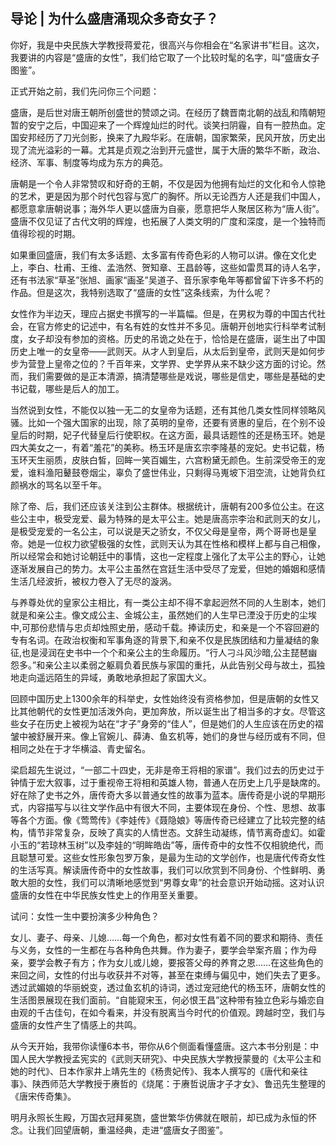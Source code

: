 ## 导论 | 为什么盛唐涌现众多奇女子？

你好，我是中央民族大学教授蒋爱花，很高兴与你相会在“名家讲书”栏目。这次，我要讲的内容是“盛唐的女性”，我们给它取了一个比较时髦的名字，叫“盛唐女子图鉴”。

正式开始之前，我们先问你三个问题：



盛唐，是后世对唐王朝所创盛世的赞颂之词。在经历了魏晋南北朝的战乱和隋朝短暂的安宁之后，中国迎来了一个辉煌灿烂的时代。谈笑扫阴霾，自有一腔热血。定国安邦经历了刀光剑影，换来了九殿华彩。在唐朝，国家繁荣，民风开放，历史出现了流光溢彩的一幕。尤其是贞观之治到开元盛世，属于大唐的繁华不断，政治、经济、军事、制度等均成为东方的典范。

唐朝是一个令人非常赞叹和好奇的王朝，不仅是因为他拥有灿烂的文化和令人惊艳的艺术，更是因为那个时代包容与宽广的胸怀。所以无论西方人还是我们中国人，都愿意拿唐朝说事；海外华人更以盛唐为自豪，愿意把华人聚居区称为“唐人街”。盛唐不仅见证了古代文明的辉煌，也拓展了人类文明的广度和深度，是一个独特而值得珍视的时期。

如果重回盛唐，我们有太多话题、太多富有传奇色彩的人物可以讲。像在文化史上，李白、杜甫、王维、孟浩然、贺知章、王昌龄等，这些如雷贯耳的诗人名字，还有书法家“草圣”张旭、画家“画圣”吴道子、音乐家李龟年等都曾留下许多不朽的作品。但是这次，我特别选取了“盛唐的女性”这条线索，为什么呢？



女性作为半边天，理应占据史书撰写的一半篇幅。但是，在男权为尊的中国古代社会，在官方修史的记述中，有名有姓的女性并不多见。唐朝开创地实行科举考试制度，女子却没有参加的资格。历史的吊诡之处在于，恰恰是在盛唐，诞生出了中国历史上唯一的女皇帝——武则天。从才人到皇后，从太后到皇帝，武则天是如何步步为营登上皇帝之位的？千百年来，文学界、史学界从来不缺少这方面的讨论。然而，我们需要做的是正本清源，搞清楚哪些是戏说，哪些是信史，哪些是基础的史书记载，哪些是后人的加工。

当然说到女性，不能仅以独一无二的女皇帝为话题，还有其他几类女性同样领略风骚。比如一个强大国家的出现，除了英明的皇帝，还要有贤惠的皇后，在个别不设皇后的时期，妃子代替皇后行使职权。在这方面，最具话题性的还是杨玉环。她是四大美女之一，有着“羞花”的美称。杨玉环是唐玄宗李隆基的宠妃。史书记载，杨玉环天生丽质，皮肤白皙，回眸一笑百媚生，六宫粉黛无颜色。生前深受帝王的宠爱，谁料渔阳鼙鼓卷烟尘，辜负了盛世伟业，只剩得马嵬坡下泪空流，让她背负红颜祸水的骂名以至千年。

除了帝、后，我们还应该关注到公主群体。根据统计，唐朝有200多位公主。在这些公主中，极受宠爱、最为特殊的是太平公主。她是唐高宗李治和武则天的女儿，是极受宠爱的一名公主，可以说是天之骄女，不仅父母是皇帝，两个哥哥也是皇帝。她是一位权力欲望极强的女性，武则天认为其在性格和模样上都与自己相像，所以经常会和她讨论朝廷中的事情，这也一定程度上强化了太平公主的野心，让她逐渐发展自己的势力。太平公主虽然在宫廷生活中受尽了宠爱，但她的婚姻和感情生活几经波折，被权力卷入了无尽的漩涡。

与养尊处优的皇家公主相比，有一类公主却不得不拿起迥然不同的人生剧本，她们就是和亲公主。像文成公主、金城公主，虽然她们的人生早已湮没于历史的尘埃中,可那份悲情与忠贞却烛照史册，感动千载。捧读历史，和亲是一个不容回避的专有名词。在政治权衡和军事角逐的背景下,和亲不仅是民族团结和力量凝结的象征,也是浸润在史书中一个个和亲公主的生命履历。“行人刁斗风沙暗,公主琵琶幽怨多。”和亲公主以柔弱之躯肩负着民族与家国的重托，从此告别父母与故土，孤独地走向遥远陌生的异域，勇敢地承担起了家国大义。

回顾中国历史上1300余年的科举史，女性始终没有资格参加，但是唐朝的女性又比其他朝代的女性更加活泼外向，更加奔放，所以诞生出了相当多的才女。尽管这些女子在历史上被视为站在“才子”身旁的“佳人”，但是她们的人生应该在历史的褶皱中被舒展开来。像上官婉儿、薛涛、鱼玄机等，她们的身世与经历或有不同，但相同之处在于才华横溢、青史留名。

梁启超先生说过，“一部二十四史，无非是帝王将相的家谱”。我们过去的历史过于钟情于宏大叙事，过于重视帝王将相和英雄人物，普通人在历史上几乎是缺席的。好在除了史书之外，唐传奇大多以普通女性的故事为蓝本。唐传奇是小说的早期形式，内容描写与以往文学作品中有很大不同，主要体现在身份、个性、思想、故事等各个方面。像《莺莺传》《李娃传》《聂隐娘》等唐传奇已经建立了比较完整的结构，情节非常复杂，反映了真实的人情世态。文辞生动凝练，情节离奇虚幻。如霍小玉的“若琼林玉树”以及李娃的“明眸皓齿”等，唐传奇中的女性不仅相貌绝代，而且聪慧可爱。这些女性形象包罗万象，是最为生动的文学创作，也是唐代传奇女性的生活写真。解读唐传奇中的女性故事，我们可以欣赏到不同身份、个性鲜明、勇敢大胆的女性，我们可以清晰地感觉到“男尊女卑”的社会意识开始动摇。这对认识盛唐的女性在中华民族女性史上的作用至关重要。



试问：女性一生中要扮演多少种角色？

女儿、妻子、母亲、儿媳……每一个角色，都对女性有着不同的要求和期待、责任与义务，女性的一生都在与各种角色共舞。作为妻子，要学会举案齐眉；作为母亲，要学会教子有方；作为女儿或儿媳，要报答父母的养育之恩……在这些角色的来回之间，女性的付出与收获并不对等，甚至在束缚与偏见中，她们失去了更多。透过武媚娘的华丽蜕变，透过鱼玄机的诗词，透过宠冠绝代的杨玉环，唐朝女性的生活图景展现在我们面前。“自能窥宋玉，何必恨王昌”这种带有独立色彩与婚恋自由观的千古佳句，在如今看来，并没有脱离当今时代的价值观。跨越时空，我们与盛唐的女性产生了情感上的共鸣。

从今天开始，我带你读懂6本书，带你从6个侧面看懂盛唐。这六本书分别是：中国人民大学教授孟宪实的《武则天研究》、中央民族大学教授蒙曼的《太平公主和她的时代》、日本作家井上靖先生的《杨贵妃传》、我本人撰写的《唐代和亲往事》、陕西师范大学教授于赓哲的《烧尾：于赓哲说唐才子才女》、鲁迅先生整理的《唐宋传奇集》。

明月永照长生殿，万国衣冠拜冕旒，盛世繁华仿佛就在眼前，却已成为永恒的怀念。让我们回望唐朝，重温经典，走进“盛唐女子图鉴”。











